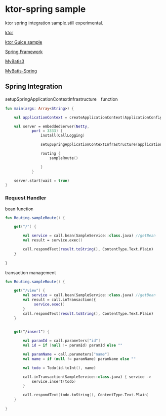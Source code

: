 # ktor-spring sample
ktor spring integration sample.still experimental.

[ktor](http://ktor.io/)

[ktor Guice sample](http://ktor.io/samples/guice.html)

[Spring Framework](https://docs.spring.io/spring/docs/5.0.7.RELEASE/spring-framework-reference/index.html)

[MyBatis3](http://www.mybatis.org/mybatis-3/)

[MyBatis-Spring](http://www.mybatis.org/spring/)

## Spring Integration

setupSpringApplicationContextInfrastructure　function

```kotlin
fun main(args: Array<String>) {

    val applicationContext = createApplicationContext(ApplicationConfig::class.java)

    val server = embeddedServer(Netty,
            port = 3333) {
                install(CallLogging)

                setupSpringApplicationContextInfrastructure(applicationContext)

                routing {
                    sampleRoute()

                }
            }

    server.start(wait = true)
}
```

### Request Handler

bean function

```kotlin
fun Routing.sampleRoute() {

    get("/") {

        val service = call.bean(SampleService::class.java) //getBean
        val result = service.exec()

        call.respondText(result.toString(), ContentType.Text.Plain)
    }
    
}

```

transaction management

```kotlin
fun Routing.sampleRoute() {

    get("/view") {
        val service = call.bean(SampleService::class.java) //getBean
        val result = call.inTransaction({ 
             service.exec()
        }
        call.respondText(result.toString(), ContentType.Text.Plain)
    }

    
    get("/insert") {

        val paramId = call.parameters["id"]
        val id = if (null != paramId) paramId else ""

        val paramName = call.parameters["name"]
        val name = if (null != paramName) paramName else ""

        val todo = Todo(id.toInt(), name)

        call.inTransaction(SampleService::class.java) { service ->
            service.insert(todo)
        }

        call.respondText(todo.toString(), ContentType.Text.Plain)
    }
    
}

```